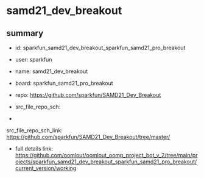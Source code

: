 # samd21_dev_breakout
 
## summary 
* id: sparkfun_samd21_dev_breakout_sparkfun_samd21_pro_breakout
* user: sparkfun
* name: samd21_dev_breakout
* board: sparkfun_samd21_pro_breakout
* repo: https://github.com/sparkfun/SAMD21_Dev_Breakout



* src_file_repo_sch: 
*
 src_file_repo_sch_link: https://github.com/sparkfun/SAMD21_Dev_Breakout/tree/master/
* full details link: https://github.com/oomlout/oomlout_oomp_project_bot_v_2/tree/main/projects/sparkfun_samd21_dev_breakout_sparkfun_samd21_pro_breakout/current_version/working  






